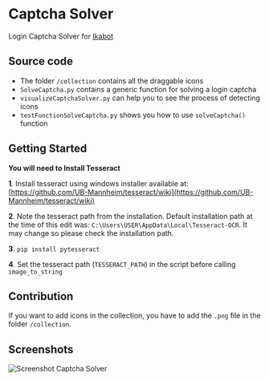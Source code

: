# Captcha Solver
Login Captcha Solver for [Ikabot](https://github.com/physics-sp/ikabot)
## Source code

 - The folder `/collection` contains all the draggable icons
 - `SolveCaptcha.py` contains a generic function for solving a login captcha
 - `visualizeCaptchaSolver.py` can help you to see the process of detecting icons
 - `testFunctionSolveCaptcha.py` shows you how to use `solveCaptcha()` function
## Getting Started
**You will need to Install Tesseract**

**1**. Install tesseract using windows installer available at:  [https://github.com/UB-Mannheim/tesseract/wiki](https://github.com/UB-Mannheim/tesseract/wiki)

**2**. Note the tesseract path from the installation. Default installation path at the time of this edit was:  `C:\Users\USER\AppData\Local\Tesseract-OCR`. It may change so please check the installation path.

**3**.  `pip install pytesseract`

**4**. Set the tesseract path (`TESSERACT_PATH`) in the script before calling  `image_to_string`
## Contribution
If you want to add icons in the collection, you have to add the `.png` file in the folder `/collection`.

## Screenshots
![Screenshot Captcha Solver](https://i.ibb.co/ByT6fp6/Captcha-Solver.png)
